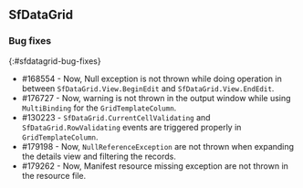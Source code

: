 ## SfDataGrid

### Bug fixes
{:#sfdatagrid-bug-fixes}

* \#168554 - Now, Null exception is not thrown while doing operation in between `SfDataGrid.View.BeginEdit` and `SfDataGrid.View.EndEdit`.
* \#176727 - Now, warning is not thrown in the output window while using `MultiBinding` for the `GridTemplateColumn`.
* \#130223 - `SfDataGrid.CurrentCellValidating` and `SfDataGrid.RowValidating` events are triggered properly in `GridTemplateColumn`.
* \#179198 - Now, `NullReferenceException` are not thrown when expanding the details view and filtering the records.
* \#179262 - Now, Manifest resource missing exception are not thrown in the resource file.
